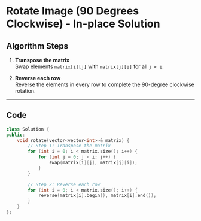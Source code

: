 # Rotate Image (90 Degrees Clockwise) - In-place Solution

## Algorithm Steps

1. **Transpose the matrix**  
   Swap elements `matrix[i][j]` with `matrix[j][i]` for all `j < i`.

2. **Reverse each row**  
   Reverse the elements in every row to complete the 90-degree clockwise rotation.

---

## Code

```cpp
class Solution {
public:
    void rotate(vector<vector<int>>& matrix) {
        // Step 1: Transpose the matrix
        for (int i = 0; i < matrix.size(); i++) {
            for (int j = 0; j < i; j++) {
                swap(matrix[i][j], matrix[j][i]);
            }
        }

        // Step 2: Reverse each row
        for (int i = 0; i < matrix.size(); i++) {
            reverse(matrix[i].begin(), matrix[i].end());
        }
    }
};
